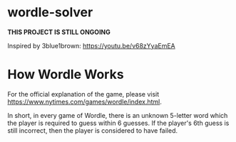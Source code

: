 # wordle-solver

**THIS PROJECT IS STILL ONGOING**

Inspired by 3blue1brown: https://youtu.be/v68zYyaEmEA

<!-- Contributors: Leo Li & James Li -->

# How Wordle Works
For the official explanation of the game, please visit https://www.nytimes.com/games/wordle/index.html. 

In short, in every game of Wordle, there is an unknown 5-letter word which the player is required to guess within 6 guesses. If the player's 6th guess is still incorrect, then the player is considered to have failed. 

<!-- The game begins with no hints whatsoever. After every guess, the player is shown the degree of correctness of each letter in their guess. If a letter of the guess is in the correct position, that letter is shown as green ('2'). If a letter of the guess is in the answer, but in the incorrect position, then that letter is shown as yellow ('1'). If a letter of the guess is not in the answer at all, then that letter is shown as grey ('0'). 

For  -->